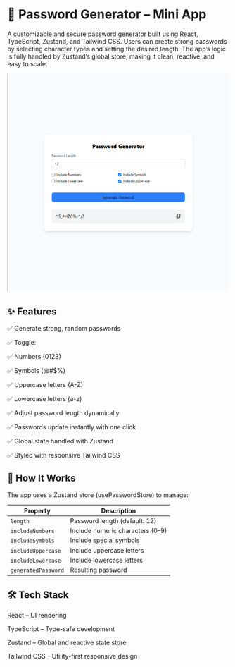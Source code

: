 # 🔐 Password Generator – Mini App
A customizable and secure password generator built using React, TypeScript, Zustand, and Tailwind CSS. Users can create strong passwords by selecting character types and setting the desired length. The app’s logic is fully handled by Zustand’s global store, making it clean, reactive, and easy to scale.

![Password Generator](image.png)

## ✨ Features
✅ Generate strong, random passwords

✅ Toggle:

✅ Numbers (0123)

✅ Symbols (@#$%)

✅ Uppercase letters (A-Z)

✅ Lowercase letters (a-z)

✅ Adjust password length dynamically

✅ Passwords update instantly with one click

✅ Global state handled with Zustand

✅ Styled with responsive Tailwind CSS

## 🧠 How It Works
The app uses a Zustand store (usePasswordStore) to manage:

| Property            | Description                      |
| ------------------- | -------------------------------- |
| `length`            | Password length (default: 12)    |
| `includeNumbers`    | Include numeric characters (0–9) |
| `includeSymbols`    | Include special symbols          |
| `includeUppercase`  | Include uppercase letters        |
| `includeLowercase`  | Include lowercase letters        |
| `generatedPassword` | Resulting password               |

## 🛠 Tech Stack
React – UI rendering

TypeScript – Type-safe development

Zustand – Global and reactive state store

Tailwind CSS – Utility-first responsive design
